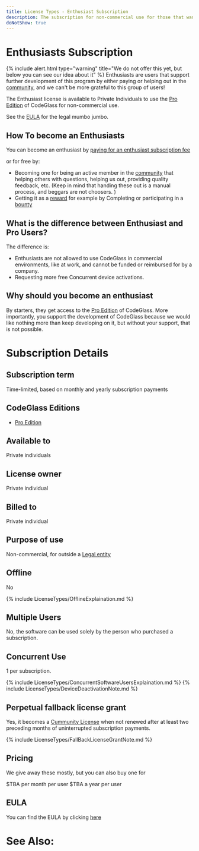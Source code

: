 ```yaml
---
title: License Types - Enthusiast Subscription
description: The subscription for non-commercial use for those that want to support our development.
doNotShow: true
---
```

# Enthusiasts Subscription
{% include alert.html  type="warning" title="We do not offer this yet, but below you can see our idea about it" %}
Enthusiasts are users that support further development of this program by either paying or helping out in the [community](/docs/Others/Community.md), and we can't be more grateful to this group of users!

The Enthusiast license is available to Private Individuals to use the [Pro Edition](../Editions/Pro.md) of CodeGlass for non-commercial use.

See the [EULA](#eula) for the legal mumbo jumbo.


## How To become an Enthusiasts 
You can become an enthusiast by [paying for an enthusiast subscription fee](#priceing)

or for free by:

- Becoming one for being an active member in the [community](../Others/Community.md) that helping others with questions, helping us out, providing quality feedback, etc. (Keep in mind that handing these out is a manual process, and beggars are not choosers. )
- Getting it as a [reward](../Others/Rewards.md) for example by Completing or participating in a [bounty](../Others/Rewards.md#bounties)



## What is the difference between Enthusiast and Pro Users?
The difference is:
- Enthusiasts are not allowed to use CodeGlass in commercial environments, like at work, and cannot be funded or reimbursed for by a company.
- Requesting more free Concurrent device activations.

## Why should you become an enthusiast
By starters, they get access to the [Pro Edition](../Editions/Pro.md) of CodeGlass. More importantly, you support the development of CodeGlass because we would like nothing more than keep developing on it, but without your support, that is not possible.

# Subscription Details
## Subscription term
Time-limited, based on monthly and yearly subscription payments

## CodeGlass Editions
-  [Pro Edition](../Editions/Pro.md)

## Available to
Private individuals
## License owner
Private individual
## Billed to 
Private individual
## Purpose of use
Non-commercial, for outside a [Legal entity](../LicenseTypes.md#legal-entity)
## Offline
No

{% include LicenseTypes/OfflineExplaination.md %}

## Multiple Users
No, the software can be used solely by the person who purchased a subscription.

## Concurrent Use
1 per subscription.

{% include LicenseTypes/ConcurrentSoftwareUsersExplaination.md %}
{% include LicenseTypes/DeviceDeactivationNote.md %}


## Perpetual fallback license grant
Yes, it becomes a [Cummunity License](CommunityLicense.md) when not renewed after at least two preceding months of uninterrupted subscription payments.

{% include LicenseTypes/FallBackLicenseGrantNote.md %}

## Pricing
We give away these mostly, but you can also buy one for

$TBA per month per user
$TBA a year per user 

## EULA
You can find the EULA by clicking [here](../Legal/EULA/EnthusiastSubscriptionAgreement.md)

# See Also: